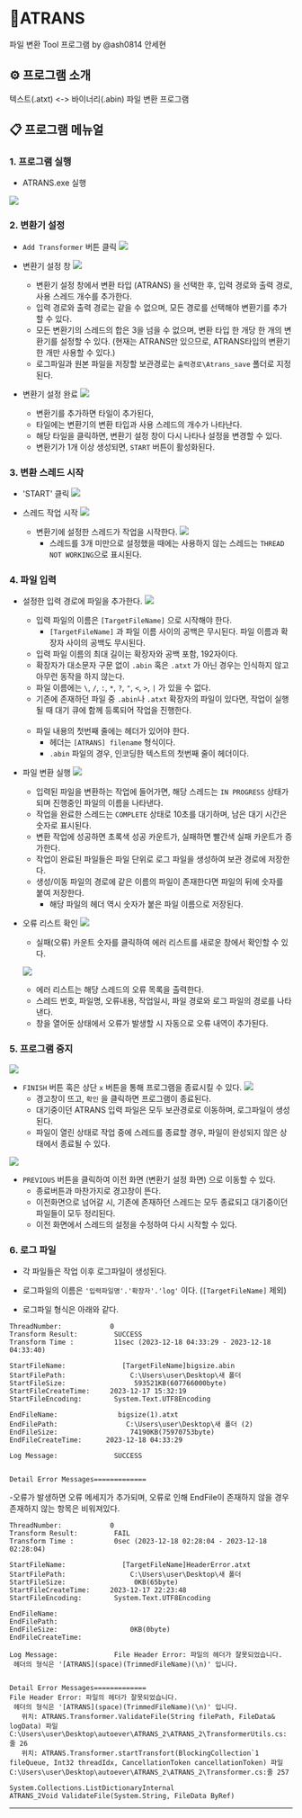 # 📂ATRANS

파일 변환 Tool 프로그램 by @ash0814 안세현

## ⚙ 프로그램 소개

텍스트(.atxt) <-> 바이너리(.abin) 파일 변환 프로그램

## 📋 프로그램 메뉴얼

### 1. 프로그램 실행

- ATRANS.exe 실행

<kbd> <img src="./pic/main.PNG" /> </kbd>

### 2. 변환기 설정

- `Add Transformer` 버튼 클릭
  <kbd> <img src="./pic/addbunClick.png" /> </kbd>
- 변환기 설정 창
  <kbd><img src="./pic/그림2.png"/></kbd>

  - 변환기 설정 창에서 변환 타입 (ATRANS) 을 선택한 후, 입력 경로와 출력 경로, 사용 스레드 개수를 추가한다.
  - 입력 경로와 출력 경로는 같을 수 없으며, 모든 경로를 선택해야 변환기를 추가할 수 있다.
  - 모든 변환기의 스레드의 합은 3을 넘을 수 없으며, 변환 타입 한 개당 한 개의 변환기를 설정할 수 있다. (현재는 ATRANS만 있으므로, ATRANS타입의 변환기 한 개만 사용할 수 있다.)
  - 로그파일과 원본 파일을 저장할 보관경로는 `출력경로\Atrans_save` 폴더로 지정된다.

- 변환기 설정 완료
  <kbd><img src="./pic/4.PNG" /> </kbd>
  - 변환기를 추가하면 타일이 추가된다,
  - 타일에는 변환기의 변환 타입과 사용 스레드의 개수가 나타난다.
  - 해당 타일을 클릭하면, 변환기 설정 창이 다시 나타나 설정을 변경할 수 있다.
  - 변환기가 1개 이상 생성되면, `START` 버튼이 활성화된다.

### 3. 변환 스레드 시작

- 'START' 클릭
  <kbd><img src="./pic/start.png" /> </kbd>

- 스레드 작업 시작
  <kbd><img src="./pic/image-4.png" /> </kbd>
  - 변환기에 설정한 스레드가 작업을 시작한다.
    <kbd><img src="./pic/스레드2.PNG" /> </kbd>
    - 스레드를 3개 미만으로 설정했을 때에는 사용하지 않는 스레드는 `THREAD NOT WORKING`으로 표시된다.

### 4. 파일 입력

- 설정한 입력 경로에 파일을 추가한다.
  <kbd><img src="./pic/folder.PNG" /> </kbd>

  - 입력 파일의 이름은 `[TargetFileName]` 으로 시작해야 한다.
    - `[TargetFileName]` 과 파일 이름 사이의 공백은 무시된다. 파일 이름과 확장자 사이의 공백도 무시된다.
  - 입력 파일 이름의 최대 길이는 확장자와 공백 포함, 192자이다.
  - 확장자가 대소문자 구문 없이 `.abin` 혹은 `.atxt` 가 아닌 경우는 인식하지 않고 아무런 동작을 하지 않는다.
  - 파일 이름에는 `\`, `/`, `:`, `*`, `?`, `"`, `<`, `>`, `|` 가 있을 수 없다.
  - 기존에 존재하던 파일 중 `.abin`나 `.atxt` 확장자의 파일이 있다면, 작업이 실행될 때 대기 큐에 함께 등록되어 작업을 진행한다.
    </br>
    </br>
  - 파일 내용의 첫번째 줄에는 헤더가 있어야 한다.
    - 헤더는 `[ATRANS] filename` 형식이다.
    - `.abin` 파일의 경우, 인코딩한 텍스트의 첫번째 줄이 헤더이다.
      </br>

- 파일 변환 실행
  <kbd><img src="./pic/Inprogress.PNG" /> </kbd>

  - 입력된 파일을 변환하는 작업에 들어가면, 해당 스레드는 `IN PROGRESS` 상태가 되며 진행중인 파일의 이름을 나타낸다.
  - 작업을 완료한 스레드는 `COMPLETE` 상태로 10초를 대기하며, 남은 대기 시간은 숫자로 표시된다.
  - 변환 작업에 성공하면 초록색 성공 카운트가, 실패하면 빨간색 실패 카운트가 증가한다.
  - 작업이 완료된 파일들은 파일 단위로 로그 파일을 생성하여 보관 경로에 저장한다.
  - 생성/이동 파일의 경로에 같은 이름의 파일이 존재한다면 파일의 뒤에 숫자를 붙여 저장한다.
    - 해당 파일의 헤더 역시 숫자가 붙은 파일 이름으로 저장된다.

- 오류 리스트 확인
  <kbd><img src="./pic/그림4.png" /> </kbd>

  - 실패(오류) 카운트 숫자를 클릭하여 에러 리스트를 새로운 창에서 확인할 수 있다.

  <kbd><img src="./pic/errorList.PNG" /> </kbd>

  - 에러 리스트는 해당 스레드의 오류 목록을 출력한다.
  - 스레드 번호, 파일명, 오류내용, 작업일시, 파일 경로와 로그 파일의 경로를 나타낸다.
  - 창을 열어둔 상태에서 오류가 발생할 시 자동으로 오류 내역이 추가된다.

### 5. 프로그램 중지

<kbd><img src="./pic/stop.png" /> </kbd>

- `FINISH` 버튼 혹은 상단 `x` 버튼을 통해 프로그램을 종료시킬 수 있다.
  <kbd><img src="./pic/warn.PNG" /> </kbd>
  - 경고창이 뜨고, `확인` 을 클릭하면 프로그램이 종료된다.
  - 대기중이던 ATRANS 입력 파일은 모두 보관경로로 이동하며, 로그파일이 생성된다.
  - 파일이 열린 상태로 작업 중에 스레드를 종료할 경우, 파일이 완성되지 않은 상태에서 종료될 수 있다.

<kbd><img src="./pic/prev.png" /> </kbd>

- `PREVIOUS` 버튼을 클릭하여 이전 화면 (변환기 설정 화면) 으로 이동할 수 있다.
  - 종료버튼과 마찬가지로 경고창이 뜬다.
  - 이전화면으로 넘어갈 시, 기존에 존재하던 스레드는 모두 종료되고 대기중이던 파일들이 모두 정리된다.
  - 이전 화면에서 스레드의 설정을 수정하여 다시 시작할 수 있다.

### 6. 로그 파일

- 각 파일들은 작업 이후 로그파일이 생성된다.
- 로그파일의 이름은 `'입력파일명'.'확장자'.'log'` 이다. (`[TargetFileName]` 제외)

- 로그파일 형식은 아래와 같다.

```text
ThreadNumber:            0
Transform Result:         SUCCESS
Transform Time :          11sec (2023-12-18 04:33:29 - 2023-12-18 04:33:40)

StartFileName:              [TargetFileName]bigsize.abin
StartFilePath:                C:\Users\user\Desktop\새 폴더
StartFileSize:                 593521KB(607766000byte)
StartFileCreateTime:     2023-12-17 15:32:19
StartFileEncoding:        System.Text.UTF8Encoding

EndFileName:               bigsize(1).atxt
EndFilePath:                 C:\Users\user\Desktop\새 폴더 (2)
EndFileSize:                  74190KB(75970753byte)
EndFileCreateTime:      2023-12-18 04:33:29

Log Message:              SUCCESS


Detail Error Messages=============

```

-오류가 발생하면 오류 메세지가 추가되며, 오류로 인해 EndFile이 존재하지 않을 경우 존재하지 않는 항목은 비워져있다.

```text
ThreadNumber:            0
Transform Result:         FAIL
Transform Time :          0sec (2023-12-18 02:28:04 - 2023-12-18 02:28:04)

StartFileName:              [TargetFileName]HeaderError.atxt
StartFilePath:                C:\Users\user\Desktop\새 폴더
StartFileSize:                 0KB(65byte)
StartFileCreateTime:     2023-12-17 22:23:48
StartFileEncoding:        System.Text.UTF8Encoding

EndFileName:
EndFilePath:
EndFileSize:                  0KB(0byte)
EndFileCreateTime:

Log Message:              File Header Error: 파일의 헤더가 잘못되었습니다.
 헤더의 형식은 '[ATRANS](space)(TrimmedFileName)(\n)' 입니다.


Detail Error Messages=============
File Header Error: 파일의 헤더가 잘못되었습니다.
 헤더의 형식은 '[ATRANS](space)(TrimmedFileName)(\n)' 입니다.
   위치: ATRANS.Transformer.ValidateFile(String filePath, FileData& logData) 파일 C:\Users\user\Desktop\autoever\ATRANS_2\ATRANS_2\TransformerUtils.cs:줄 26
   위치: ATRANS.Transformer.startTransfort(BlockingCollection`1 fileQueue, Int32 threadIdx, CancellationToken cancellationToken) 파일 C:\Users\user\Desktop\autoever\ATRANS_2\ATRANS_2\Transformer.cs:줄 257

System.Collections.ListDictionaryInternal
ATRANS_2Void ValidateFile(System.String, FileData ByRef)
```

---
